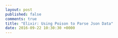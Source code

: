 ```yaml
---
layout: post
published: false
comments: true
title: "Elixir: Using Poison to Parse Json Data"
date: 2016-09-22 10:30:30 +0000
---
```

